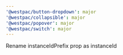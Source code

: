 ```yaml
---
'@westpac/button-dropdown': major
'@westpac/collapsible': major
'@westpac/popover': major
'@westpac/switch': major
---
```


Rename instanceIdPrefix prop as instanceId
